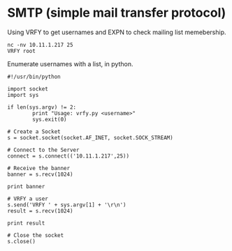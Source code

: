 # SMTP (simple mail transfer protocol)  

Using VRFY to get usernames and EXPN to check mailing list memebership.  

```
nc -nv 10.11.1.217 25
VRFY root
```  

Enumerate usernames with a list, in python.  

```
#!/usr/bin/python

import socket
import sys

if len(sys.argv) != 2:
        print "Usage: vrfy.py <username>"
        sys.exit(0)

# Create a Socket
s = socket.socket(socket.AF_INET, socket.SOCK_STREAM)

# Connect to the Server
connect = s.connect(('10.11.1.217',25))

# Receive the banner
banner = s.recv(1024)

print banner

# VRFY a user
s.send('VRFY ' + sys.argv[1] + '\r\n')
result = s.recv(1024)

print result

# Close the socket
s.close()
```
